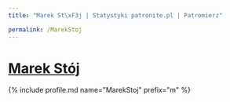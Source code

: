 ```yaml
---
title: "Marek St\xF3j | Statystyki patronite.pl | Patromierz"

permalink: /MarekStoj
---
```


# [Marek Stój](https://patronite.pl/MarekStoj)

{% include profile.md name="MarekStoj" prefix="m" %}
